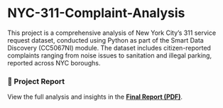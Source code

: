 # NYC-311-Complaint-Analysis
This project is a comprehensive analysis of New York City’s 311 service request dataset, conducted using Python as part of the Smart Data Discovery (CC5067NI) module. The dataset includes citizen-reported complaints ranging from noise issues to sanitation and illegal parking, reported across NYC boroughs.
### 📄 Project Report
View the full analysis and insights in the [**Final Report (PDF)**](./documentation/Final_Report_SujalParajuli.pdf).
